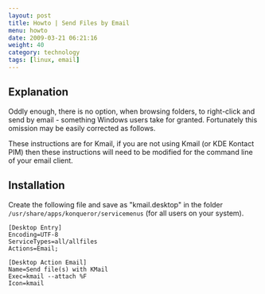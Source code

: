 ```yaml
---
layout: post
title: Howto | Send Files by Email
menu: howto
date: 2009-03-21 06:21:16
weight: 40
category: technology
tags: [linux, email]
---
```


## Explanation

Oddly enough, there is no option, when browsing folders, to right-click and send by email - something Windows users take for granted. Fortunately this omission may be easily corrected as follows.

These instructions are for Kmail, if you are not using Kmail (or KDE Kontact PIM) then these instructions will need to be modified for the command line of your email client.

## Installation

Create the following file and save as "kmail.desktop" in the folder `/usr/share/apps/konqueror/servicemenus` (for all users on your system).

    [Desktop Entry]
    Encoding=UTF-8
    ServiceTypes=all/allfiles
    Actions=Email;

    [Desktop Action Email]
    Name=Send file(s) with KMail
    Exec=kmail --attach %F
    Icon=kmail
